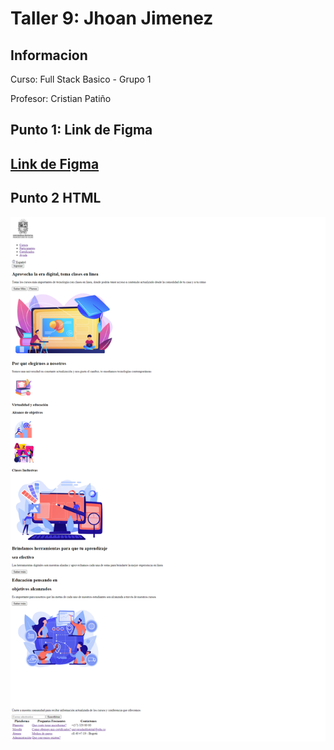 <h1>Taller 9: Jhoan Jimenez</h1>

<h2>Informacion</h2>
<p>Curso: Full Stack Basico - Grupo 1</p>
<p>Profesor: Cristian Patiño</p>

<h2>Punto 1: Link de Figma<h2>
<a href="https://www.figma.com/file/2MfamJ2cBGJXNXuMhgTiZg/JHOAN-JIMENEZ---FIGMA-EXCERCISE?type=design&node-id=7%3A682&t=neabIeoAr19jowkV-1">Link de Figma</a>

<h2>Punto 2 HTML</h2>
<img src=./public/images/HTML.png alt="HTML">
